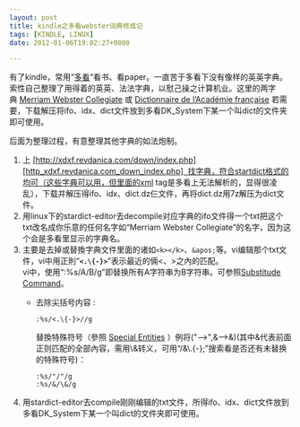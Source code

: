 ```yaml
---
layout: post
title: kindle之多看webster词典修成记
tags: [KINDLE, LINUX]
date: 2012-01-06T19:02:27+0800

---
```


有了kindle，常用“[多看][Link 1]”看书、看paper。一直苦于多看下没有像样的英英字典。索性自己整理了用得着的英英、法法字典，以慰己操之计算机业。这里的两字典 [Merriam Webster Collegiate][] 或 [Dictionnaire de l’Académie française][Dictionnaire de l_Acad_mie fran_aise] 若需要，下载解压将ifo、idx、dict文件放到多看DK\_System下某一个叫dict的文件夹即可使用。

后面为整理过程，有意整理其他字典的如法炮制。

1.  上 [http://xdxf.revdanica.com/down/index.php][http_xdxf.revdanica.com_down_index.php]  找字典，符合startdict格式的均可（这些字典可以用，但里面的xml tag是多看上无法解析的，显得很凌乱），下载并解压得ifo、idx、dict.dz仨文件，再将dict.dz用7z解压为dict文件。
2.  用linux下的stardict-editor去decompile对应字典的ifo文件得一个txt把这个txt改名成你乐意的任何名字如“Merriam Webster Collegiate”的名字，因为这个会是多看里显示的字典名。
3.  主要是去掉或替換字典文件里面的诸如`<k></k>`、`&apos;`等。vi编辑那个txt文件，vi中用正則“**`<.\{-}>`**”表示最近的倆<、>之內的匹配。  
    vi中，使用“:%s/A/B/g”即替换所有A字符串为B字符串。可参照[Substitude Command][]。
     *  去除尖括号内容 :
        
            :%s/<.\{-}>//g
        
        替換特殊符号（參照 [Special Entities][] ）例将("-->",&-->&)(其中&代表前面正则匹配的全部內容，需用\\&转义，可用“/&\\.\{-\};”搜索看是否还有未替换的特殊符号)：
        
            :%s/"/"/g
            :%s/&/\&/g
4.  用stardict-editor去compile刚刚编辑的txt文件，所得ifo、idx、dict文件放到多看DK\_System下某一个叫dict的文件夹即可使用。


[Link 1]: http://www.duokan.com/
[Merriam Webster Collegiate]: http://dl.dropbox.com/u/6019028/dictionaries/Merriam-Webster%27s%20Collegiate%C2%AE%20Dictionary.zip
[Dictionnaire de l_Acad_mie fran_aise]: http://dl.dropbox.com/u/6019028/dictionaries/Dictionnaire%20de%20l%E2%80%99Acad%C3%A9mie%20fran%C3%A7aise%2C%208%C3%A8me%20%C3%A9dition%20%281935%29.zip
[http_xdxf.revdanica.com_down_index.php]: http://xdxf.revdanica.com/down/index.php
[Substitude Command]: http://vimregex.com/#substitute
[Special Entities]: http://htmlhelp.com/reference/html40/entities/special.html